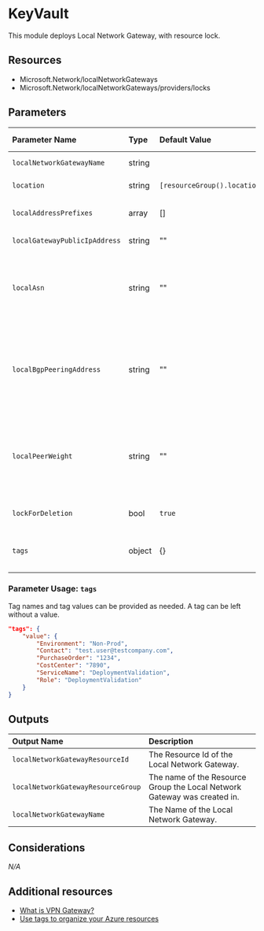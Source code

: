 # KeyVault

This module deploys Local Network Gateway, with resource lock.

## Resources

- Microsoft.Network/localNetworkGateways
- Microsoft.Network/localNetworkGateways/providers/locks

## Parameters

| Parameter Name | Type | Default Value | Possible values | Description |
| :-             | :-   | :-            | :-              | :-          |
| `localNetworkGatewayName` | string | | | Required. Name of the Local Network Gateway
| `location` | string | `[resourceGroup().location]` | | Optional. Location for all resources.
| `localAddressPrefixes` | array | [] | | Required. List of the local (on-premises) IP address ranges
| `localGatewayPublicIpAddress` | string | "" | | Required. Public IP of the local gateway
| `localAsn` | string | "" | | Optional. The BGP speaker's ASN. Not providing this value will automatically disable BGP on this Local Network Gateway resource.
| `localBgpPeeringAddress` | string | "" | | Optional. The BGP peering address and BGP identifier of this BGP speaker. Not providing this value will automatically disable BGP on this Local Network Gateway resource.
| `localPeerWeight` | string | "" | | Optional. The weight added to routes learned from this BGP speaker. This will only take effect if both the localAsn and the localBgpPeeringAddress values are provided.
| `lockForDeletion` | bool | `true` | | Optional. Switch to lock Virtual Network Gateway from deletion.
| `tags` | object | {} | Complex structure, see below. | Optional. Tags of the Virtual Network Gateway resource.

### Parameter Usage: `tags`

Tag names and tag values can be provided as needed. A tag can be left without a value.

```json
"tags": {
    "value": {
        "Environment": "Non-Prod",
        "Contact": "test.user@testcompany.com",
        "PurchaseOrder": "1234",
        "CostCenter": "7890",
        "ServiceName": "DeploymentValidation",
        "Role": "DeploymentValidation"
    }
}
```

## Outputs

| Output Name | Description |
| :-          | :-          |
| `localNetworkGatewayResourceId` | The Resource Id of the Local Network Gateway.
| `localNetworkGatewayResourceGroup` | The name of the Resource Group the Local Network Gateway was created in.
| `localNetworkGatewayName` | The Name of the Local Network Gateway.

## Considerations

*N/A*

## Additional resources

- [What is VPN Gateway?](https://docs.microsoft.com/en-us/azure/vpn-gateway/vpn-gateway-about-vpngateways)
- [Use tags to organize your Azure resources](https://docs.microsoft.com/en-us/azure/azure-resource-manager/resource-group-using-tags)